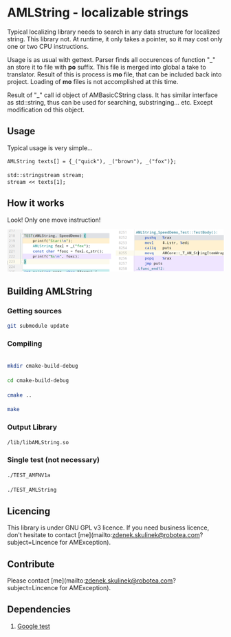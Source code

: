 # AMLString - localizable strings

Typical localizing library needs to search in any data structure for localized string. This library not. At runtime, it only takes a pointer, so it may cost only one or two CPU instructions.

Usage is as usual with gettext. Parser finds all occurences of function "_" an store it to file with **po** suffix. This file is merged into global a take to translator. Result of this is
process is **mo** file, that can be included back into project. Loading of **mo** files is not accomplished at this time.

Result of "_" call id object of AMBasicCString class. It has similar interface as std::string, thus can be used for searching, substringing... etc. Except modification od this object. 

## Usage

Typical usage is very simple...

    AMLString texts[] = {_("quick"), _("brown"), _("fox")};

    std::stringstream stream;
    stream << texts[1];

## How it works

Look! Only one move instruction! 

![AMLString disassembly](/docs/AMLStringSpeed.png)

## Building AMLString

### Getting sources

```bash
git submodule update
```

### Compiling

```bash

mkdir cmake-build-debug

cd cmake-build-debug

cmake ..

make
```

### Output Library

```bash
/lib/libAMLString.so
```

### Single test (not necessary)

```bash
./TEST_AMFNV1a

./TEST_AMLString
```

## Licencing

This library is under GNU GPL v3 licence. If you need business licence, don't hesitate to contact [me](mailto:zdenek.skulinek@robotea.com?subject=Lincence for AMException).

## Contribute

Please contact [me](mailto:zdenek.skulinek@robotea.com?subject=Lincence for AMException).

## Dependencies

1. [Google test](https://github.com/google/googletest.git)
